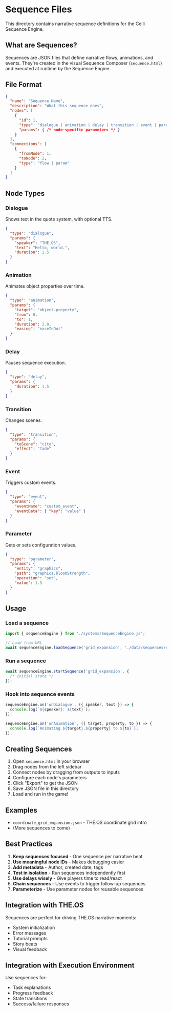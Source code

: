 # Sequence Files

This directory contains narrative sequence definitions for the Celli Sequence Engine.

## What are Sequences?

Sequences are JSON files that define narrative flows, animations, and events. They're created in the visual Sequence Composer (`sequence.html`) and executed at runtime by the Sequence Engine.

## File Format

```json
{
  "name": "Sequence Name",
  "description": "What this sequence does",
  "nodes": [
    {
      "id": 1,
      "type": "dialogue | animation | delay | transition | event | parameter",
      "params": { /* node-specific parameters */ }
    }
  ],
  "connections": [
    {
      "fromNode": 1,
      "toNode": 2,
      "type": "flow | param"
    }
  ]
}
```

## Node Types

### Dialogue
Shows text in the quote system, with optional TTS.
```json
{
  "type": "dialogue",
  "params": {
    "speaker": "THE.OS",
    "text": "Hello, world.",
    "duration": 2.5
  }
}
```

### Animation
Animates object properties over time.
```json
{
  "type": "animation",
  "params": {
    "target": "object.property",
    "from": 0,
    "to": 1,
    "duration": 2.0,
    "easing": "easeInOut"
  }
}
```

### Delay
Pauses sequence execution.
```json
{
  "type": "delay",
  "params": {
    "duration": 1.5
  }
}
```

### Transition
Changes scenes.
```json
{
  "type": "transition",
  "params": {
    "toScene": "city",
    "effect": "fade"
  }
}
```

### Event
Triggers custom events.
```json
{
  "type": "event",
  "params": {
    "eventName": "custom_event",
    "eventData": { "key": "value" }
  }
}
```

### Parameter
Gets or sets configuration values.
```json
{
  "type": "parameter",
  "params": {
    "entity": "graphics",
    "path": "graphics.bloomStrength",
    "operation": "set",
    "value": 1.5
  }
}
```

## Usage

### Load a sequence
```javascript
import { sequenceEngine } from './systems/SequenceEngine.js';

// Load from URL
await sequenceEngine.loadSequence('grid_expansion', './data/sequences/coordinate_grid_expansion.json');
```

### Run a sequence
```javascript
await sequenceEngine.startSequence('grid_expansion', {
  /* initial state */
});
```

### Hook into sequence events
```javascript
sequenceEngine.on('onDialogue', ({ speaker, text }) => {
  console.log(`${speaker}: ${text}`);
});

sequenceEngine.on('onAnimation', ({ target, property, to }) => {
  console.log(`Animating ${target}.${property} to ${to}`);
});
```

## Creating Sequences

1. Open `sequence.html` in your browser
2. Drag nodes from the left sidebar
3. Connect nodes by dragging from outputs to inputs
4. Configure each node's parameters
5. Click "Export" to get the JSON
6. Save JSON file in this directory
7. Load and run in the game!

## Examples

- `coordinate_grid_expansion.json` - THE.OS coordinate grid intro
- (More sequences to come)

## Best Practices

1. **Keep sequences focused** - One sequence per narrative beat
2. **Use meaningful node IDs** - Makes debugging easier
3. **Add metadata** - Author, created date, tags
4. **Test in isolation** - Run sequences independently first
5. **Use delays wisely** - Give players time to read/react
6. **Chain sequences** - Use events to trigger follow-up sequences
7. **Parameterize** - Use parameter nodes for reusable sequences

## Integration with THE.OS

Sequences are perfect for driving THE.OS narrative moments:
- System initialization
- Error messages
- Tutorial prompts
- Story beats
- Visual feedback

## Integration with Execution Environment

Use sequences for:
- Task explanations
- Progress feedback
- State transitions
- Success/failure responses


